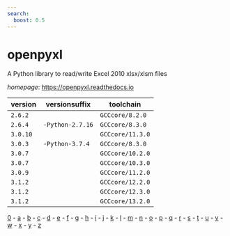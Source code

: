 ```yaml
---
search:
  boost: 0.5
---
```

# openpyxl

A Python library to read/write Excel 2010 xlsx/xlsm files

*homepage*: <https://openpyxl.readthedocs.io>

version | versionsuffix | toolchain
--------|---------------|----------
``2.6.2`` |  | ``GCCcore/8.2.0``
``2.6.4`` | ``-Python-2.7.16`` | ``GCCcore/8.3.0``
``3.0.10`` |  | ``GCCcore/11.3.0``
``3.0.3`` | ``-Python-3.7.4`` | ``GCCcore/8.3.0``
``3.0.7`` |  | ``GCCcore/10.2.0``
``3.0.7`` |  | ``GCCcore/10.3.0``
``3.0.9`` |  | ``GCCcore/11.2.0``
``3.1.2`` |  | ``GCCcore/12.2.0``
``3.1.2`` |  | ``GCCcore/12.3.0``
``3.1.2`` |  | ``GCCcore/13.2.0``

[0](../0/index.md) - [a](../a/index.md) - [b](../b/index.md) - [c](../c/index.md) - [d](../d/index.md) - [e](../e/index.md) - [f](../f/index.md) - [g](../g/index.md) - [h](../h/index.md) - [i](../i/index.md) - [j](../j/index.md) - [k](../k/index.md) - [l](../l/index.md) - [m](../m/index.md) - [n](../n/index.md) - [o](../o/index.md) - [p](../p/index.md) - [q](../q/index.md) - [r](../r/index.md) - [s](../s/index.md) - [t](../t/index.md) - [u](../u/index.md) - [v](../v/index.md) - [w](../w/index.md) - [x](../x/index.md) - [y](../y/index.md) - [z](../z/index.md)

